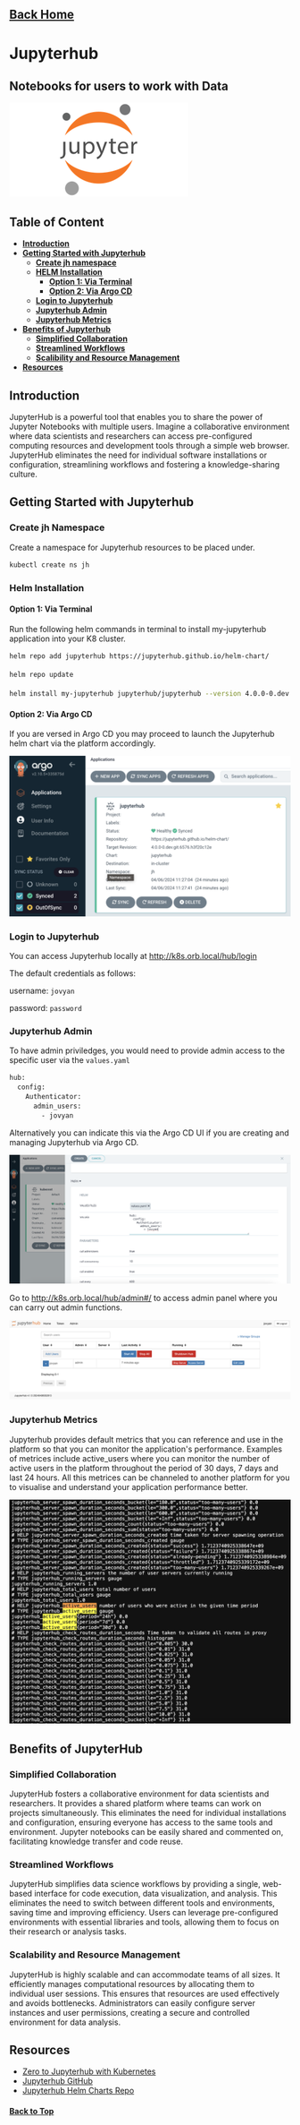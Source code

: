 
## [Back Home](../../README.md)

# Jupyterhub
## Notebooks for users to work with Data

![Image of Argo CD Logo](../src/img/jupyter/logo.png)

## Table of Content
* **[Introduction](#introduction)**
* **[Getting Started with Jupyterhub](#getting-started-with-jupyterhub)**
    * **[Create jh namespace](#create-jh-namespace)**
    * **[HELM Installation](#helm-installation)**
        * **[Option 1: Via Terminal](#option-1-via-terminal)**
        * **[Option 2: Via Argo CD](#option-2-via-argo-cd)**
    * **[Login to Jupyterhub](#network-setup)**
    * **[Jupyterhub Admin](#network-setup)**
    * **[Jupyterhub Metrics](#network-setup)**
* **[Benefits of Jupyterhub](#benefits-of-jupyterhub)**
    * **[Simplified Collaboration](#simplified-collaboration)**
    * **[Streamlined Workflows](#streamlined-workflows)**
    * **[Scalibility and Resource Management](#scalability-and-resource-management)**
* **[Resources](#resources)**

## Introduction
JupyterHub is a powerful tool that enables you to share the power of Jupyter Notebooks with multiple users. Imagine a collaborative environment where data scientists and researchers can access pre-configured computing resources and development tools through a simple web browser. JupyterHub eliminates the need for individual software installations or configuration, streamlining workflows and fostering a knowledge-sharing culture. 

## Getting Started with Jupyterhub

### Create jh Namespace
Create a namespace for Jupyterhub resources to be placed under.
```bash
kubectl create ns jh
```

### Helm Installation

#### Option 1: Via Terminal
Run the following helm commands in terminal to install my-jupyterhub application into your K8 cluster.
```bash
helm repo add jupyterhub https://jupyterhub.github.io/helm-chart/

helm repo update

helm install my-jupyterhub jupyterhub/jupyterhub --version 4.0.0-0.dev.git.6568.he1cdef40 --values values.yaml --namespace jh

```
#### Option 2: Via Argo CD
If you are versed in Argo CD you may proceed to launch the Jupyterhub helm chart via the platform accordingly.

![Create Jupyterhub via Argo CD](../src/img/jupyter/createjh-argocd.png)

### Login to Jupyterhub
You can access Jupyterhub locally at http://k8s.orb.local/hub/login

The default credentials as follows:

username: `jovyan`

password: `password`

### Jupyterhub Admin
To have admin priviledges, you would need to provide admin access to the specific user via the `values.yaml`

```bash
hub:
  config:
    Authenticator:
      admin_users:
        - jovyan
```

Alternatively you can indicate this via the Argo CD UI if you are creating and managing Jupyterhub via Argo CD.

![values yaml in Argo CD](../src/img/jupyter/argocd-values.png)

Go to http://k8s.orb.local/hub/admin#/ to access admin panel where you can carry out admin functions.

![Jupyterhub Admin](../src/img/jupyter/jh-admin.png)


### Jupyterhub Metrics

Jupyterhub provides default metrics that you can reference and use in the platform so that you can monitor the application's performance. Examples of metrices include active_users where you can monitor the number of active users in the platform throughout the period of 30 days, 7 days and last 24 hours. All this metrices can be channeled to another platform for you to visualise and understand your application performance better.

![Jupyterhub Metrics](../src/img/jupyter/jh-metrics.png)



## Benefits of JupyterHub

### Simplified Collaboration

JupyterHub fosters a collaborative environment for data scientists and researchers.  It provides a shared platform where teams can work on projects simultaneously.  This eliminates the need for individual installations and configuration, ensuring everyone has access to the same tools and environment.  Jupyter notebooks can be easily shared and commented on, facilitating knowledge transfer and code reuse.

### Streamlined Workflows

JupyterHub simplifies data science workflows by providing a single, web-based interface for code execution, data visualization, and analysis.  This eliminates the need to switch between different tools and environments, saving time and improving efficiency.  Users can leverage pre-configured environments with essential libraries and tools, allowing them to focus on their research or analysis tasks.

### Scalability and Resource Management

JupyterHub is highly scalable and can accommodate teams of all sizes.  It efficiently manages computational resources by allocating them to individual user sessions.  This ensures that resources are used effectively and avoids bottlenecks.  Administrators can easily configure server instances and user permissions, creating a secure and controlled environment for data analysis.

## Resources
- [Zero to Jupyterhub with Kubernetes](https://z2jh.jupyter.org/en/stable/)
- [Jupyterhub GitHub](https://github.com/jupyterhub)
- [Jupyterhub Helm Charts Repo](https://github.com/jupyterhub/zero-to-jupyterhub-k8s)


#### [Back to Top](#back-home)